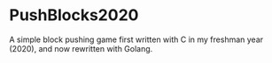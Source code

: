 # PushBlocks2020
A simple block pushing game first written with C in my freshman year (2020), and now rewritten with Golang.
